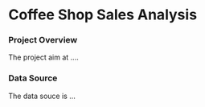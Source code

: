 # Coffee Shop Sales Analysis 
### Project Overview
The project aim at ....
### Data Source
The data souce is ...
